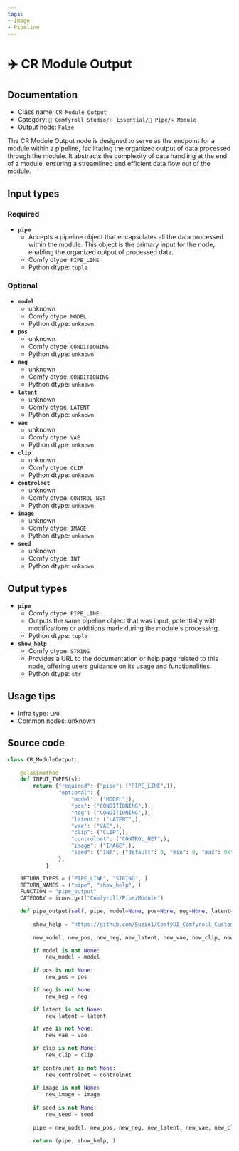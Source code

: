 ```yaml
---
tags:
- Image
- Pipeline
---
```


# ✈️ CR Module Output
## Documentation
- Class name: `CR Module Output`
- Category: `🧩 Comfyroll Studio/✨ Essential/🎷 Pipe/✈️ Module`
- Output node: `False`

The CR Module Output node is designed to serve as the endpoint for a module within a pipeline, facilitating the organized output of data processed through the module. It abstracts the complexity of data handling at the end of a module, ensuring a streamlined and efficient data flow out of the module.
## Input types
### Required
- **`pipe`**
    - Accepts a pipeline object that encapsulates all the data processed within the module. This object is the primary input for the node, enabling the organized output of processed data.
    - Comfy dtype: `PIPE_LINE`
    - Python dtype: `tuple`
### Optional
- **`model`**
    - unknown
    - Comfy dtype: `MODEL`
    - Python dtype: `unknown`
- **`pos`**
    - unknown
    - Comfy dtype: `CONDITIONING`
    - Python dtype: `unknown`
- **`neg`**
    - unknown
    - Comfy dtype: `CONDITIONING`
    - Python dtype: `unknown`
- **`latent`**
    - unknown
    - Comfy dtype: `LATENT`
    - Python dtype: `unknown`
- **`vae`**
    - unknown
    - Comfy dtype: `VAE`
    - Python dtype: `unknown`
- **`clip`**
    - unknown
    - Comfy dtype: `CLIP`
    - Python dtype: `unknown`
- **`controlnet`**
    - unknown
    - Comfy dtype: `CONTROL_NET`
    - Python dtype: `unknown`
- **`image`**
    - unknown
    - Comfy dtype: `IMAGE`
    - Python dtype: `unknown`
- **`seed`**
    - unknown
    - Comfy dtype: `INT`
    - Python dtype: `unknown`
## Output types
- **`pipe`**
    - Comfy dtype: `PIPE_LINE`
    - Outputs the same pipeline object that was input, potentially with modifications or additions made during the module's processing.
    - Python dtype: `tuple`
- **`show_help`**
    - Comfy dtype: `STRING`
    - Provides a URL to the documentation or help page related to this node, offering users guidance on its usage and functionalities.
    - Python dtype: `str`
## Usage tips
- Infra type: `CPU`
- Common nodes: unknown


## Source code
```python
class CR_ModuleOutput:
    
    @classmethod
    def INPUT_TYPES(s):
        return {"required": {"pipe": ("PIPE_LINE",)},
                "optional": {
                    "model": ("MODEL",),
                    "pos": ("CONDITIONING",),
                    "neg": ("CONDITIONING",),
                    "latent": ("LATENT",),
                    "vae": ("VAE",),
                    "clip": ("CLIP",),
                    "controlnet": ("CONTROL_NET",),
                    "image": ("IMAGE",),
                    "seed": ("INT", {"default": 0, "min": 0, "max": 0xffffffffffffffff})
                },
            }

    RETURN_TYPES = ("PIPE_LINE", "STRING", )
    RETURN_NAMES = ("pipe", "show_help", )
    FUNCTION = "pipe_output"
    CATEGORY = icons.get("Comfyroll/Pipe/Module")

    def pipe_output(self, pipe, model=None, pos=None, neg=None, latent=None, vae=None, clip=None, controlnet=None, image=None, seed=None):
       
        show_help = "https://github.com/Suzie1/ComfyUI_Comfyroll_CustomNodes/wiki/Pipe-Nodes#cr-module-output"   
    
        new_model, new_pos, new_neg, new_latent, new_vae, new_clip, new_controlnet, new_image, new_seed = pipe

        if model is not None:
            new_model = model
        
        if pos is not None:
            new_pos = pos

        if neg is not None:
            new_neg = neg

        if latent is not None:
            new_latent = latent

        if vae is not None:
            new_vae = vae

        if clip is not None:
            new_clip = clip
            
        if controlnet is not None:
            new_controlnet = controlnet
            
        if image is not None:
            new_image = image
            
        if seed is not None:
            new_seed = seed
       
        pipe = new_model, new_pos, new_neg, new_latent, new_vae, new_clip, new_controlnet, new_image, new_seed
       
        return (pipe, show_help, )

```
